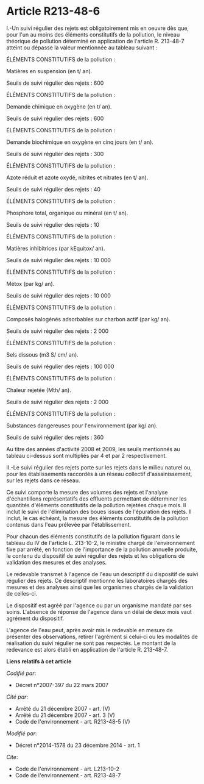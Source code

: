 # Article R213-48-6

I.-Un suivi régulier des rejets est obligatoirement mis en oeuvre dès que, pour l'un au moins des éléments constitutifs de la
pollution, le niveau théorique de pollution déterminé en application de l'article R. 213-48-7 atteint ou dépasse la valeur
mentionnée au tableau suivant : 

ÉLÉMENTS CONSTITUTIFS de la pollution : 

Matières en suspension (en t/ an). 

Seuils de suivi régulier des rejets : 600 

ÉLÉMENTS CONSTITUTIFS de la pollution : 

Demande chimique en oxygène (en t/ an). 

Seuils de suivi régulier des rejets : 600 

ÉLÉMENTS CONSTITUTIFS de la pollution : 

Demande biochimique en oxygène en cinq jours (en t/ an). 

Seuils de suivi régulier des rejets : 300 

ÉLÉMENTS CONSTITUTIFS de la pollution : 

Azote réduit et azote oxydé, nitrites et nitrates (en t/ an). 

Seuils de suivi régulier des rejets : 40 

ÉLÉMENTS CONSTITUTIFS de la pollution : 

Phosphore total, organique ou minéral (en t/ an). 

Seuils de suivi régulier des rejets : 10 

ÉLÉMENTS CONSTITUTIFS de la pollution : 

Matières inhibitrices (par kEquitox/ an). 

Seuils de suivi régulier des rejets : 10 000 

ÉLÉMENTS CONSTITUTIFS de la pollution : 

Métox (par kg/ an). 

Seuils de suivi régulier des rejets : 10 000 

ÉLÉMENTS CONSTITUTIFS de la pollution : 

Composés halogénés adsorbables sur charbon actif (par kg/ an). 

Seuils de suivi régulier des rejets : 2 000 

ÉLÉMENTS CONSTITUTIFS de la pollution : 

Sels dissous (m3 S/ cm/ an). 

Seuils de suivi régulier des rejets : 100 000 

ÉLÉMENTS CONSTITUTIFS de la pollution : 

Chaleur rejetée (Mth/ an). 

Seuils de suivi régulier des rejets : 2 000 

ÉLÉMENTS CONSTITUTIFS de la pollution : 

Substances dangereuses pour l'environnement (par kg/ an). 

Seuils de suivi régulier des rejets : 360

Au titre des années d'activité 2008 et 2009, les seuils mentionnés au tableau ci-dessus sont multipliés par 4 et par 2
respectivement. 

II.-Le suivi régulier des rejets porte sur les rejets dans le milieu naturel ou, pour les établissements raccordés à un
réseau collectif d'assainissement, sur les rejets dans ce réseau. 

Ce suivi comporte la mesure des volumes des rejets et l'analyse d'échantillons représentatifs des effluents permettant de
déterminer les quantités d'éléments constitutifs de la pollution rejetées chaque mois. Il inclut le suivi de l'élimination
des boues issues de l'épuration des rejets. Il inclut, le cas échéant, la mesure des éléments constitutifs de la pollution
contenus dans l'eau prélevée par l'établissement. 

Pour chacun des éléments constitutifs de la pollution figurant dans le tableau du IV de l'article L. 213-10-2, le ministre
chargé de l'environnement fixe par arrêté, en fonction de l'importance de la pollution annuelle produite, le contenu du
dispositif de suivi régulier des rejets et les obligations de validation des mesures et des analyses. 

Le redevable transmet à l'agence de l'eau un descriptif du dispositif de suivi régulier des rejets. Ce descriptif mentionne
les laboratoires chargés des mesures et des analyses ainsi que les organismes chargés de la validation de celles-ci. 

Le dispositif est agréé par l'agence ou par un organisme mandaté par ses soins. L'absence de réponse de l'agence dans un
délai de deux mois vaut agrément du dispositif. 

L'agence de l'eau peut, après avoir mis le redevable en mesure de présenter des observations, retirer l'agrément si celui-ci
ou les modalités de réalisation du suivi régulier ne sont pas respectés. Le montant de la redevance est alors établi en
application de l'article R. 213-48-7.

**Liens relatifs à cet article**

_Codifié par_:

  - Décret n°2007-397 du 22 mars 2007

_Cité par_:

  - Arrêté du 21 décembre 2007 - art. (V)
  - Arrêté du 21 décembre 2007 - art. 3 (V)
  - Code de l'environnement - art. R213-48-5 (V)

_Modifié par_:

  - Décret n°2014-1578 du 23 décembre 2014 - art. 1

_Cite_:

  - Code de l'environnement - art. L213-10-2
  - Code de l'environnement - art. R213-48-7
